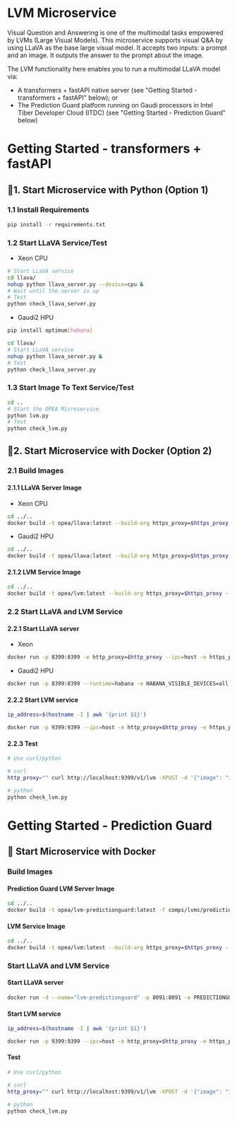 # LVM Microservice

Visual Question and Answering is one of the multimodal tasks empowered by LVMs (Large Visual Models). This microservice supports visual Q&A by using LLaVA as the base large visual model. It accepts two inputs: a prompt and an image. It outputs the answer to the prompt about the image.

The LVM functionality here enables you to run a multimodal LLaVA model via:
- A transformers + fastAPI native server (see "Getting Started - transformers + fastAPI" below); or
- The Prediction Guard platform running on Gaudi processors in Intel Tiber Developer Cloud (ITDC) (see "Getting Started - Prediction Guard" below)

# Getting Started - transformers + fastAPI

## 🚀1. Start Microservice with Python (Option 1)

### 1.1 Install Requirements

```bash
pip install -r requirements.txt
```

### 1.2 Start LLaVA Service/Test

- Xeon CPU

```bash
# Start LLaVA service
cd llava/
nohup python llava_server.py --device=cpu &
# Wait until the server is up
# Test
python check_llava_server.py
```

- Gaudi2 HPU

```bash
pip install optimum[habana]
```

```bash
cd llava/
# Start LLaVA service
nohup python llava_server.py &
# Test
python check_llava_server.py
```

### 1.3 Start Image To Text Service/Test

```bash
cd ..
# Start the OPEA Microservice
python lvm.py
# Test
python check_lvm.py
```

## 🚀2. Start Microservice with Docker (Option 2)

### 2.1 Build Images

#### 2.1.1 LLaVA Server Image

- Xeon CPU

```bash
cd ../..
docker build -t opea/llava:latest --build-arg https_proxy=$https_proxy --build-arg http_proxy=$http_proxy -f comps/lvms/llava/Dockerfile .
```

- Gaudi2 HPU

```bash
cd ../..
docker build -t opea/llava:latest --build-arg https_proxy=$https_proxy --build-arg http_proxy=$http_proxy -f comps/lvms/llava/Dockerfile_hpu .
```

#### 2.1.2 LVM Service Image

```bash
cd ../..
docker build -t opea/lvm:latest --build-arg https_proxy=$https_proxy --build-arg http_proxy=$http_proxy -f comps/lvms/Dockerfile .
```

### 2.2 Start LLaVA and LVM Service

#### 2.2.1 Start LLaVA server

- Xeon

```bash
docker run -p 8399:8399 -e http_proxy=$http_proxy --ipc=host -e https_proxy=$https_proxy opea/llava:latest
```

- Gaudi2 HPU

```bash
docker run -p 8399:8399 --runtime=habana -e HABANA_VISIBLE_DEVICES=all -e OMPI_MCA_btl_vader_single_copy_mechanism=none --cap-add=sys_nice --ipc=host -e http_proxy=$http_proxy -e https_proxy=$https_proxy opea/llava:latest
```

#### 2.2.2 Start LVM service

```bash
ip_address=$(hostname -I | awk '{print $1}')

docker run -p 9399:9399 --ipc=host -e http_proxy=$http_proxy -e https_proxy=$https_proxy -e LVM_ENDPOINT=http://$ip_address:8399 opea/lvm:latest
```

#### 2.2.3 Test

```bash
# Use curl/python

# curl
http_proxy="" curl http://localhost:9399/v1/lvm -XPOST -d '{"image": "iVBORw0KGgoAAAANSUhEUgAAAAoAAAAKCAYAAACNMs+9AAAAFUlEQVR42mP8/5+hnoEIwDiqkL4KAcT9GO0U4BxoAAAAAElFTkSuQmCC", "prompt":"What is this?"}' -H 'Content-Type: application/json'

# python
python check_lvm.py
```

# Getting Started - Prediction Guard

## 🚀 Start Microservice with Docker 

### Build Images

#### Prediction Guard LVM Server Image

```bash
cd ../..
docker build -t opea/lvm-predictionguard:latest -f comps/lvms/predictionguard/docker/Dockerfile .
```

#### LVM Service Image

```bash
cd ../..
docker build -t opea/lvm:latest --build-arg https_proxy=$https_proxy --build-arg http_proxy=$http_proxy -f comps/lvms/Dockerfile .
```

### Start LLaVA and LVM Service

#### Start LLaVA server

```bash
docker run -d --name="lvm-predictionguard" -p 8091:8091 -e PREDICTIONGUARD_API_KEY=$PREDICTIONGUARD_API_KEY opea/lvm-predictionguard:latest
```

#### Start LVM service

```bash
ip_address=$(hostname -I | awk '{print $1}')

docker run -p 9399:9399 --ipc=host -e http_proxy=$http_proxy -e https_proxy=$https_proxy -e LVM_ENDPOINT=http://$ip_address:8399 opea/lvm:latest
```

#### Test

```bash
# Use curl/python

# curl
http_proxy="" curl http://localhost:9399/v1/lvm -XPOST -d '{"image": "iVBORw0KGgoAAAANSUhEUgAAAAoAAAAKCAYAAACNMs+9AAAAFUlEQVR42mP8/5+hnoEIwDiqkL4KAcT9GO0U4BxoAAAAAElFTkSuQmCC", "prompt":"What is this?"}' -H 'Content-Type: application/json'

# python
python check_lvm.py
```
